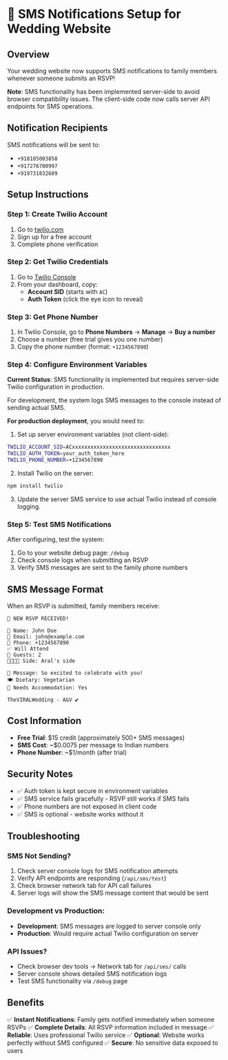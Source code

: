 # 📱 SMS Notifications Setup for Wedding Website

## Overview

Your wedding website now supports SMS notifications to family members whenever someone submits an RSVP!

**Note**: SMS functionality has been implemented server-side to avoid browser compatibility issues. The client-side code now calls server API endpoints for SMS operations.

## Notification Recipients

SMS notifications will be sent to:

- `+918105003858`
- `+917276700997`
- `+919731832609`

## Setup Instructions

### Step 1: Create Twilio Account

1. Go to [twilio.com](https://www.twilio.com)
2. Sign up for a free account
3. Complete phone verification

### Step 2: Get Twilio Credentials

1. Go to [Twilio Console](https://console.twilio.com)
2. From your dashboard, copy:
   - **Account SID** (starts with `AC`)
   - **Auth Token** (click the eye icon to reveal)

### Step 3: Get Phone Number

1. In Twilio Console, go to **Phone Numbers** → **Manage** → **Buy a number**
2. Choose a number (free trial gives you one number)
3. Copy the phone number (format: `+1234567890`)

### Step 4: Configure Environment Variables

**Current Status**: SMS functionality is implemented but requires server-side Twilio configuration in production.

For development, the system logs SMS messages to the console instead of sending actual SMS.

**For production deployment**, you would need to:

1. Set up server environment variables (not client-side):

```bash
TWILIO_ACCOUNT_SID=ACxxxxxxxxxxxxxxxxxxxxxxxxxxxxxxxx
TWILIO_AUTH_TOKEN=your_auth_token_here
TWILIO_PHONE_NUMBER=+1234567890
```

2. Install Twilio on the server:

```bash
npm install twilio
```

3. Update the server SMS service to use actual Twilio instead of console logging.

### Step 5: Test SMS Notifications

After configuring, test the system:

1. Go to your website debug page: `/debug`
2. Check console logs when submitting an RSVP
3. Verify SMS messages are sent to the family phone numbers

## SMS Message Format

When an RSVP is submitted, family members receive:

```
🎉 NEW RSVP RECEIVED!

👤 Name: John Doe
📧 Email: john@example.com
📱 Phone: +1234567890
✅ Will Attend
👥 Guests: 2
👨‍👩‍👧‍👦 Side: Aral's side

💬 Message: So excited to celebrate with you!
🍽️ Dietary: Vegetarian
🏨 Needs Accommodation: Yes

TheVIRALWedding - A&V 💕
```

## Cost Information

- **Free Trial**: $15 credit (approximately 500+ SMS messages)
- **SMS Cost**: ~$0.0075 per message to Indian numbers
- **Phone Number**: ~$1/month (after trial)

## Security Notes

- ✅ Auth token is kept secure in environment variables
- ✅ SMS service fails gracefully - RSVP still works if SMS fails
- ✅ Phone numbers are not exposed in client code
- ✅ SMS is optional - website works without it

## Troubleshooting

### SMS Not Sending?

1. Check server console logs for SMS notification attempts
2. Verify API endpoints are responding (`/api/sms/test`)
3. Check browser network tab for API call failures
4. Server logs will show the SMS message content that would be sent

### Development vs Production:

- **Development**: SMS messages are logged to server console only
- **Production**: Would require actual Twilio configuration on server

### API Issues?

- Check browser dev tools → Network tab for `/api/sms/` calls
- Server console shows detailed SMS notification logs
- Test SMS functionality via `/debug` page

## Benefits

✅ **Instant Notifications**: Family gets notified immediately when someone RSVPs
✅ **Complete Details**: All RSVP information included in message
✅ **Reliable**: Uses professional Twilio service
✅ **Optional**: Website works perfectly without SMS configured
✅ **Secure**: No sensitive data exposed to users
